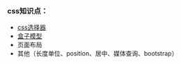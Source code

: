 ### css知识点：

* [css选择器](/css/cssxuan-ze-qi.md)
* [盒子模型](/css/he-zi-mo-xing.md)
* 页面布局
* 其他（长度单位、position、居中、媒体查询、bootstrap）



